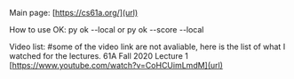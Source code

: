 Main page: [https://cs61a.org/](url)

How to use OK: py ok --local or py ok --score --local

Video list: 
#some of the video link are not avaliable, here is the list of what I watched for the lectures.
61A Fall 2020 Lecture 1  [https://www.youtube.com/watch?v=CoHCUimLmdM](url)

